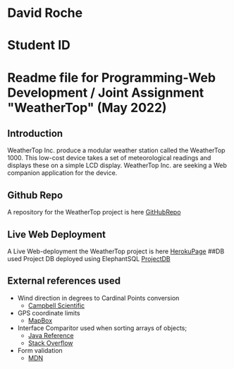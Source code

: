 # David Roche 

# Student ID  

# Readme file for Programming-Web Development / Joint Assignment "WeatherTop"  (May 2022)

## Introduction
WeatherTop Inc. produce a modular weather station called the WeatherTop 1000. This low-cost device takes a set of meteorological readings and displays these on a simple LCD
display. WeatherTop Inc. are seeking a Web companion application for the device.

## Github Repo
A repository for the WeatherTop project is here [GitHubRepo](https://github.com/RocheDJ/WeaterTop.git) 
## Live Web Deployment
A Live Web-deployment the WeatherTop project is here [HerokuPage](https://warm-peak-91173.herokuapp.com)
##DB used
Project DB deployed using ElephantSQL [ProjectDB](https://api.elephantsql.com/console/f4bc670c-3353-4650-aaab-0a09023a9798/details)
## External references used
- Wind direction in degrees to Cardinal Points conversion  
  - [Campbell Scientific](https://www.campbellsci.com/blog/convert-wind-directions)
- GPS coordinate limits
  - [MapBox](https://docs.mapbox.com/help/glossary/lat-lon/#:~:text=Latitude%20and%20longitude%20are%20a,180%20to%20180%20for%20longitude.)
- Interface Comparitor used when sorting arrays of objects;
  - [Java Reference](https://docs.oracle.com/javase/6/docs/api/java/util/Comparator.html)
  - [Stack Overflow](https://stackoverflow.com/questions/2784514/sort-arraylist-of-custom-objects-by-property)
- Form validation
  - [MDN](https://developer.mozilla.org/en-US/docs/Learn/Forms/Form_validation#built-in_form_validation_examples)
